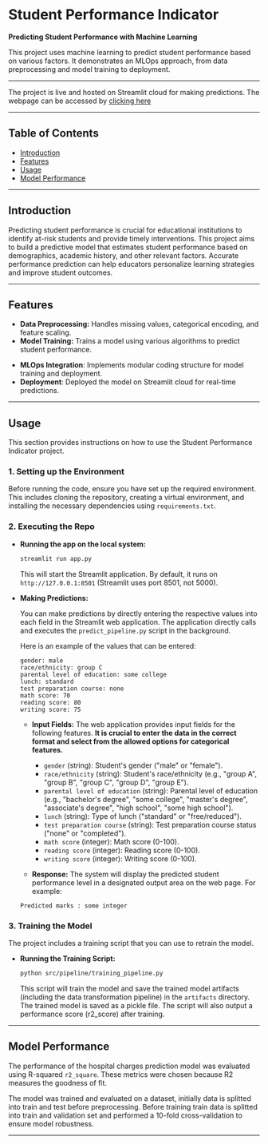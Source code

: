# Student Performance Indicator

**Predicting Student Performance with Machine Learning**

This project uses machine learning to predict student performance based on various factors. It demonstrates an MLOps approach, from data preprocessing and model training to deployment.

---

The project is live and hosted on Streamlit cloud for making predictions.
The webpage can be accessed by [clicking here](https://sankalp-mlops-practice-project-student-performance-predictor.streamlit.app/)

---
## Table of Contents

- [Introduction](#introduction)
- [Features](#features)
- [Usage](#usage)
- [Model Performance](#evaluation)

---

## Introduction

Predicting student performance is crucial for educational institutions to identify at-risk students and provide timely interventions. This project aims to build a predictive model that estimates student performance based on demographics, academic history, and other relevant factors.  Accurate performance prediction can help educators personalize learning strategies and improve student outcomes.

---

## Features

* **Data Preprocessing:** Handles missing values, categorical encoding, and feature scaling.
* **Model Training:** Trains a model using various algorithms to predict student performance.
- **MLOps Integration**: Implements modular coding structure for model training and deployment.
- **Deployment**: Deployed the model on Streamlit cloud for real-time predictions.

---

## Usage

This section provides instructions on how to use the Student Performance Indicator project.

### 1. Setting up the Environment

Before running the code, ensure you have set up the required environment. This includes cloning the repository, creating a virtual environment, and installing the necessary dependencies using `requirements.txt`.

### 2. Executing the Repo

* **Running the app on the local system:**

    ```bash
    streamlit run app.py
    ```

    This will start the Streamlit application. By default, it runs on `http://127.0.0.1:8501` (Streamlit uses port 8501, not 5000).

* **Making Predictions:**

    You can make predictions by directly entering the respective values into each field in the Streamlit web application.  The application directly calls and executes the `predict_pipeline.py` script in the background.

    Here is an example of the values that can be entered:

    ```
    gender: male
    race/ethnicity: group C
    parental level of education: some college
    lunch: standard
    test preparation course: none
    math score: 70
    reading score: 80
    writing score: 75
    ```

    * **Input Fields:** The web application provides input fields for the following features.  **It is crucial to enter the data in the correct format and select from the allowed options for categorical features.**

        * `gender` (string): Student's gender ("male" or "female").
        * `race/ethnicity` (string): Student's race/ethnicity (e.g., "group A", "group B", "group C", "group D", "group E").
        * `parental level of education` (string): Parental level of education (e.g., "bachelor's degree", "some college", "master's degree", "associate's degree", "high school", "some high school"). 
        * `lunch` (string): Type of lunch ("standard" or "free/reduced").
        * `test preparation course` (string): Test preparation course status ("none" or "completed").
        * `math score` (integer): Math score (0-100).
        * `reading score` (integer): Reading score (0-100).
        * `writing score` (integer): Writing score (0-100).

    * **Response:** The system will display the predicted student performance level in a designated output area on the web page.  For example:

    ```
    Predicted marks : some integer
    ```

### 3. Training the Model

The project includes a training script that you can use to retrain the model.

* **Running the Training Script:**

    ```bash
    python src/pipeline/training_pipeline.py
    ```

    This script will train the model and save the trained model artifacts (including the data transformation pipeline) in the `artifacts` directory. The trained model is saved as a pickle file.  The script will also output a performance score (r2_score) after training. 

---

## Model Performance

The performance of the hospital charges prediction model was evaluated using R-squared `r2_square`.  These metrics were chosen because R2 measures the goodness of fit.

The model was trained and evaluated on a dataset, initially data is splitted into train and test before preprocessing. Before training train data is splitted into train and validation set and performed a 10-fold cross-validation to ensure model robustness.

---
